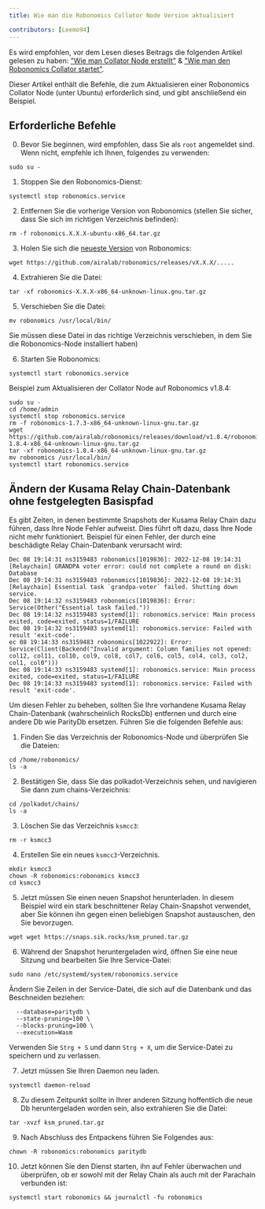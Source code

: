 ```yaml
---
title: Wie man die Robonomics Collator Node Version aktualisiert

contributors: [Leemo94]
---
```


Es wird empfohlen, vor dem Lesen dieses Beitrags die folgenden Artikel gelesen zu haben: ["Wie man Collator Node erstellt"](/docs/how-to-build-collator-node) & ["Wie man den Robonomics Collator startet"](/docs/how-to-launch-the-robonomics-collator).

Dieser Artikel enthält die Befehle, die zum Aktualisieren einer Robonomics Collator Node (unter Ubuntu) erforderlich sind, und gibt anschließend ein Beispiel.

## **Erforderliche Befehle**

0. Bevor Sie beginnen, wird empfohlen, dass Sie als `root` angemeldet sind. Wenn nicht, empfehle ich Ihnen, folgendes zu verwenden:

<code-helper copy>

```shell
sudo su -
```

</code-helper>

1. Stoppen Sie den Robonomics-Dienst:

<code-helper copy>

```shell
systemctl stop robonomics.service
```

</code-helper>

2. Entfernen Sie die vorherige Version von Robonomics (stellen Sie sicher, dass Sie sich im richtigen Verzeichnis befinden):

<code-helper copy>

```shell
rm -f robonomics.X.X.X-ubuntu-x86_64.tar.gz
```

</code-helper>

3. Holen Sie sich die [neueste Version](https://github.com/airalab/robonomics/releases) von Robonomics:

<code-helper copy>

```shell
wget https://github.com/airalab/robonomics/releases/vX.X.X/.....
```
</code-helper>


4. Extrahieren Sie die Datei:

<code-helper copy>

```shell
tar -xf robonomics-X.X.X-x86_64-unknown-linux.gnu.tar.gz
```
</code-helper>

5. Verschieben Sie die Datei:

<code-helper copy>

```shell
mv robonomics /usr/local/bin/
```
</code-helper>

<robo-wiki-note type="note">

Sie müssen diese Datei in das richtige Verzeichnis verschieben, in dem Sie die Robonomics-Node installiert haben)

</robo-wiki-note>

6. Starten Sie Robonomics:

<code-helper copy>

```shell
systemctl start robonomics.service
```
</code-helper>

Beispiel zum Aktualisieren der Collator Node auf Robonomics v1.8.4:

<code-helper>

```shell
sudo su -
cd /home/admin
systemctl stop robonomics.service
rm -f robonomics-1.7.3-x86_64-unknown-linux-gnu.tar.gz
wget https://github.com/airalab/robonomics/releases/download/v1.8.4/robonomics-1.8.4-x86_64-unknown-linux-gnu.tar.gz
tar -xf robonomics-1.8.4-x86_64-unknown-linux-gnu.tar.gz
mv robonomics /usr/local/bin/
systemctl start robonomics.service

```
</code-helper>

## **Ändern der Kusama Relay Chain-Datenbank ohne festgelegten Basispfad**

Es gibt Zeiten, in denen bestimmte Snapshots der Kusama Relay Chain dazu führen, dass Ihre Node Fehler aufweist. Dies führt oft dazu, dass Ihre Node nicht mehr funktioniert. Beispiel für einen Fehler, der durch eine beschädigte Relay Chain-Datenbank verursacht wird:

<code-helper>

```shell
Dec 08 19:14:31 ns3159483 robonomics[1019836]: 2022-12-08 19:14:31 [Relaychain] GRANDPA voter error: could not complete a round on disk: Database
Dec 08 19:14:31 ns3159483 robonomics[1019836]: 2022-12-08 19:14:31 [Relaychain] Essential task `grandpa-voter` failed. Shutting down service.
Dec 08 19:14:32 ns3159483 robonomics[1019836]: Error: Service(Other("Essential task failed."))
Dec 08 19:14:32 ns3159483 systemd[1]: robonomics.service: Main process exited, code=exited, status=1/FAILURE
Dec 08 19:14:32 ns3159483 systemd[1]: robonomics.service: Failed with result 'exit-code'.
ec 08 19:14:33 ns3159483 robonomics[1022922]: Error: Service(Client(Backend("Invalid argument: Column families not opened: col12, col11, col10, col9, col8, col7, col6, col5, col4, col3, col2, col1, col0")))
Dec 08 19:14:33 ns3159483 systemd[1]: robonomics.service: Main process exited, code=exited, status=1/FAILURE
Dec 08 19:14:33 ns3159483 systemd[1]: robonomics.service: Failed with result 'exit-code'.
```
</code-helper>

Um diesen Fehler zu beheben, sollten Sie Ihre vorhandene Kusama Relay Chain-Datenbank (wahrscheinlich RocksDb) entfernen und durch eine andere Db wie ParityDb ersetzen. Führen Sie die folgenden Befehle aus:

1. Finden Sie das Verzeichnis der Robonomics-Node und überprüfen Sie die Dateien:

<code-helper>

```shell
cd /home/robonomics/
ls -a
```
</code-helper>

2. Bestätigen Sie, dass Sie das polkadot-Verzeichnis sehen, und navigieren Sie dann zum chains-Verzeichnis:

<code-helper>

```shell
cd /polkadot/chains/
ls -a
```
</code-helper>

3. Löschen Sie das Verzeichnis `ksmcc3`:

<code-helper copy>

```shell
rm -r ksmcc3
```
</code-helper>

4. Erstellen Sie ein neues `ksmcc3`-Verzeichnis.

<code-helper>

```shell
mkdir ksmcc3
chown -R robonomics:robonomics ksmcc3
cd ksmcc3
```

</code-helper>

5. Jetzt müssen Sie einen neuen Snapshot herunterladen. In diesem Beispiel wird ein stark beschnittener Relay Chain-Snapshot verwendet, aber Sie können ihn gegen einen beliebigen Snapshot austauschen, den Sie bevorzugen.

<code-helper copy>

```shell
wget wget https://snaps.sik.rocks/ksm_pruned.tar.gz
```

</code-helper>

6. Während der Snapshot heruntergeladen wird, öffnen Sie eine neue Sitzung und bearbeiten Sie Ihre Service-Datei:


<code-helper copy>

```shell
sudo nano /etc/systemd/system/robonomics.service
```

</code-helper>

Ändern Sie Zeilen in der Service-Datei, die sich auf die Datenbank und das Beschneiden beziehen:

<code-helper copy>

```shell
  --database=paritydb \
  --state-pruning=100 \
  --blocks-pruning=100 \
  --execution=Wasm
```

</code-helper>

  
Verwenden Sie `Strg + S` und dann `Strg + X`, um die Service-Datei zu speichern und zu verlassen.

7. Jetzt müssen Sie Ihren Daemon neu laden.

<code-helper copy>

```shell
systemctl daemon-reload
```
</code-helper>


8. Zu diesem Zeitpunkt sollte in Ihrer anderen Sitzung hoffentlich die neue Db heruntergeladen worden sein, also extrahieren Sie die Datei:

<code-helper copy>

```shell
tar -xvzf ksm_pruned.tar.gz
```

</code-helper>

9. Nach Abschluss des Entpackens führen Sie Folgendes aus:

<code-helper copy>


```shell
chown -R robonomics:robonomics paritydb
```

</code-helper>

10. Jetzt können Sie den Dienst starten, ihn auf Fehler überwachen und überprüfen, ob er sowohl mit der Relay Chain als auch mit der Parachain verbunden ist:


<code-helper copy>


```shell
systemctl start robonomics && journalctl -fu robonomics
```
</code-helper>